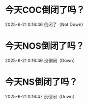 # 今天COC倒闭了吗？

2025-6-21 0:16:46 倒闭了（Not Down）

# 今天NOS倒闭了吗？

2025-6-21 0:16:46 没倒闭（Down）

# 今天NS倒闭了吗？

2025-6-21 0:16:47 没倒闭（Down）

